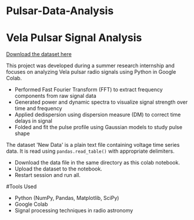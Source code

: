# Pulsar-Data-Analysis
# Vela Pulsar Signal Analysis

[Download the dataset here](https://drive.google.com/file/d/1wCwNoUrMRyLjL6-RouWE7sEKYJYAJe2L/view?usp=sharing)


This project was developed during a summer research internship and focuses on analyzing Vela pulsar radio signals using Python in Google Colab.
- Performed Fast Fourier Transform (FFT) to extract frequency components from raw signal data
- Generated power and dynamic spectra to visualize signal strength over time and frequency
- Applied dedispersion using dispersion measure (DM) to correct time delays in signal
- Folded and fit the pulse profile using Gaussian models to study pulse shape

The dataset 'New Data' is a plain text file containing voltage time series data. It is read using `pandas.read_table()` with appropriate delimiters.
- Download the data file in the same directory as this colab notebook.
- Upload the dataset to the notebook.
- Restart session and run all.

#Tools Used
- Python (NumPy, Pandas, Matplotlib, SciPy)
- Google Colab
- Signal processing techniques in radio astronomy
